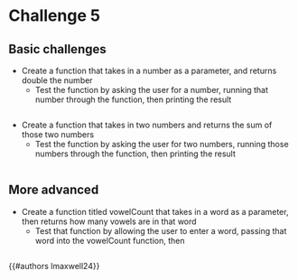 # Challenge 5

## Basic challenges
- Create a function that takes in a number as a parameter, and returns double the number
	- Test the function by asking the user for a number, running that number through the function, then printing the result
```py
```
- Create a function that takes in two numbers and returns the sum of those two numbers
	- Test the function by asking the user for two numbers, running those numbers through the function, then printing the result
```py
```


## More advanced
- Create a function titled vowelCount that takes in a word as a parameter, then returns how many vowels are in that word
	- Test that function by allowing the user to enter a word, passing that word into the vowelCount function, then
	
```py
```

{{#authors lmaxwell24}}
